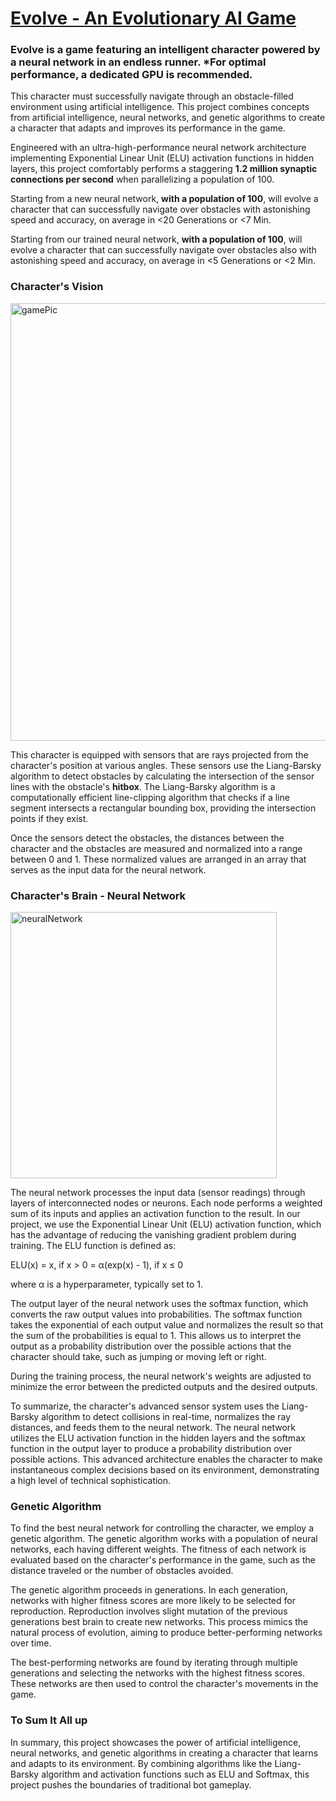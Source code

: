 [Evolve - An Evolutionary AI Game](https://evolve-cm.web.app/ "Evolve")
=======

### Evolve is a game featuring an intelligent character powered by a neural network in an endless runner. *For optimal performance, a dedicated GPU is recommended.

This character must successfully navigate through an obstacle-filled environment using artificial intelligence. This project combines concepts from artificial intelligence, neural networks, and genetic algorithms to create a character that adapts and improves its performance in the game.

Engineered with an ultra-high-performance neural network architecture implementing Exponential Linear Unit (ELU) activation functions in hidden layers, this project comfortably performs a staggering **1.2 million synaptic connections per second** when parallelizing a population of 100.

Starting from a new neural network, **with a population of 100**, will evolve a character that can successfully navigate over obstacles with astonishing speed and accuracy, on average in <20 Generations or <7 Min.

Starting from our trained neural network, **with a population of 100**, will evolve a character that can successfully navigate over obstacles also with astonishing speed and accuracy, on average in <5 Generations or <2 Min.

### Character's Vision

<img width="700" alt="gamePic" src="https://user-images.githubusercontent.com/96849420/226223290-2f6ed23e-5a7a-47aa-8809-454ba7cdb439.png">

This character is equipped with sensors that are rays projected from the character's position at various angles. These sensors use the Liang-Barsky algorithm to detect obstacles by calculating the intersection of the sensor lines with the obstacle's **hitbox**. The Liang-Barsky algorithm is a computationally efficient line-clipping algorithm that checks if a line segment intersects a rectangular bounding box, providing the intersection points if they exist.

Once the sensors detect the obstacles, the distances between the character and the obstacles are measured and normalized into a range between 0 and 1. These normalized values are arranged in an array that serves as the input data for the neural network.

### Character's Brain - Neural Network

<img width="426" alt="neuralNetwork" src="https://user-images.githubusercontent.com/96849420/226223419-287e7c0a-444e-4faf-ae2f-c117f75c7948.png">

The neural network processes the input data (sensor readings) through layers of interconnected nodes or neurons. Each node performs a weighted sum of its inputs and applies an activation function to the result. In our project, we use the Exponential Linear Unit (ELU) activation function, which has the advantage of reducing the vanishing gradient problem during training. The ELU function is defined as:

ELU(x) = x, if x > 0
= α(exp(x) - 1), if x ≤ 0

where α is a hyperparameter, typically set to 1.

The output layer of the neural network uses the softmax function, which converts the raw output values into probabilities. The softmax function takes the exponential of each output value and normalizes the result so that the sum of the probabilities is equal to 1. This allows us to interpret the output as a probability distribution over the possible actions that the character should take, such as jumping or moving left or right.

During the training process, the neural network's weights are adjusted to minimize the error between the predicted outputs and the desired outputs.

To summarize, the character's advanced sensor system uses the Liang-Barsky algorithm to detect collisions in real-time, normalizes the ray distances, and feeds them to the neural network. The neural network utilizes the ELU activation function in the hidden layers and the softmax function in the output layer to produce a probability distribution over possible actions. This advanced architecture enables the character to make instantaneous complex decisions based on its environment, demonstrating a high level of technical sophistication.

### Genetic Algorithm

To find the best neural network for controlling the character, we employ a genetic algorithm. The genetic algorithm works with a population of neural networks, each having different weights. The fitness of each network is evaluated based on the character's performance in the game, such as the distance traveled or the number of obstacles avoided.

The genetic algorithm proceeds in generations. In each generation, networks with higher fitness scores are more likely to be selected for reproduction. Reproduction involves slight mutation of the previous generations best brain to create new networks. This process mimics the natural process of evolution, aiming to produce better-performing networks over time.

The best-performing networks are found by iterating through multiple generations and selecting the networks with the highest fitness scores. These networks are then used to control the character's movements in the game.

### To Sum It All up

In summary, this project showcases the power of artificial intelligence, neural networks, and genetic algorithms in creating a character that learns and adapts to its environment. By combining algorithms like the Liang-Barsky algorithm and activation functions such as ELU and Softmax, this project pushes the boundaries of traditional bot gameplay.
